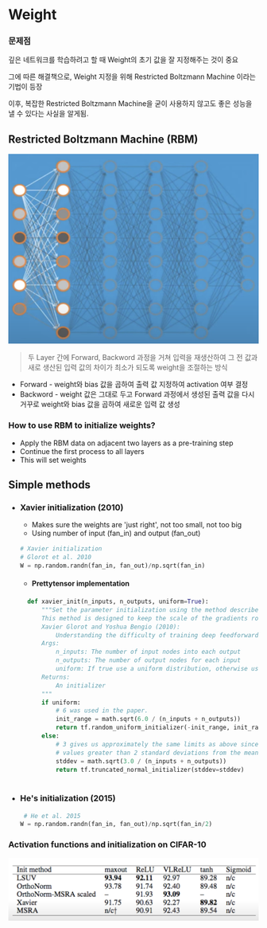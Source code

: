 # Weight

### 문제점
깊은 네트워크를 학습하려고 할 때 Weight의 초기 값을 잘 지정해주는 것이 중요

그에 따른 해결책으로, Weight 지정을 위해 Restricted Boltzmann Machine 이라는 기법이 등장

이후, 복잡한 Restricted Boltzmann Machine을 굳이 사용하지 않고도 좋은 성능을 낼 수 있다는 사실을 알게됨. 

## Restricted Boltzmann Machine (RBM)
![rbm](img/rbm.png)
> 두 Layer 간에 Forward, Backword 과정을 거쳐 입력을 재생산하여 그 전 값과 새로 생산된 입력 값의 차이가 최소가 되도록 weight을 조절하는 방식

- Forward - weight와 bias 값을 곱하여 출력 값 지정하여 activation 여부 결정
- Backword - weight 값은 그대로 두고 Forward 과정에서 생성된 출력 값을 다시 거꾸로 weight와 bias 값을 곱하여 새로운 입력 값 생성 

### How to use RBM to initialize weights?
- Apply the RBM data on adjacent two layers as a pre-training step 
- Continue the first process to all layers 
- This will set weights 
  
## Simple methods
- ### Xavier initialization (2010)
  - Makes sure the weights are 'just right', not too small, not too big
  - Using number of input (fan_in) and output (fan_out) 
      
          
  ```Python 
  # Xavier initialization
  # Glorot et al. 2010 
  W = np.random.randn(fan_in, fan_out)/np.sqrt(fan_in) 
  ```
  - #### Prettytensor implementation 
  ```python 
    def xavier_init(n_inputs, n_outputs, uniform=True): 
        """Set the parameter initialization using the method described. 
        This method is designed to keep the scale of the gradients roughly the same in all layers. 
        Xavier Glorot and Yoshua Bengio (2010): 
            Understanding the difficulty of training deep feedforward neural networks. International conference on artificial intelligence and statistics. 
        Args: 
            n_inputs: The number of input nodes into each output
            n_outputs: The number of output nodes for each input
            uniform: If true use a uniform distribution, otherwise use a normal. 
        Returns: 
            An initializer
        """
        if uniform:
            # 6 was used in the paper. 
            init_range = math.sqrt(6.0 / (n_inputs + n_outputs))
            return tf.random_uniform_initializer(-init_range, init_range)
        else:
            # 3 gives us approximately the same limits as above since this repicks
            # values greater than 2 standard deviations from the mean
            stddev = math.sqrt(3.0 / (n_inputs + n_outputs))
            return tf.truncated_normal_initializer(stddev=stddev)
    
  ```
- ### He's initialization (2015)

  ```Python 
   # He et al. 2015
  W = np.random.randn(fan_in, fan_out)/np.sqrt(fan_in/2) 
  ```

### Activation functions and initialization on CIFAR-10 
![weight_method](img/weight_method.png)
